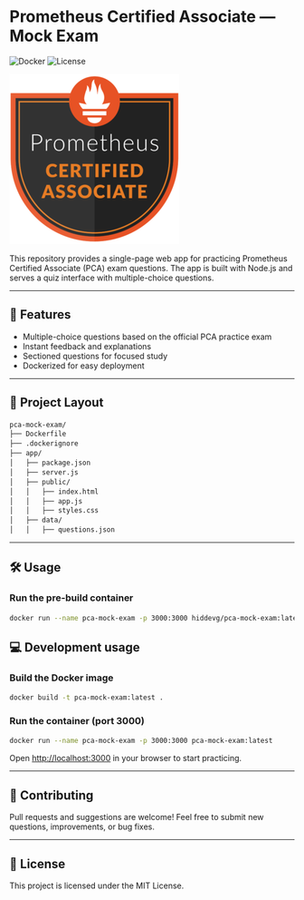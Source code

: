# Prometheus Certified Associate — Mock Exam

![Docker](https://img.shields.io/badge/docker-ready-blue)
![License](https://img.shields.io/badge/license-MIT-green)

![pca](./app/public/pca-logo.png)

This repository provides a single-page web app for practicing Prometheus Certified Associate (PCA) exam questions. The app is built with Node.js and serves a quiz interface with multiple-choice questions.

---

## 🚀 Features

- Multiple-choice questions based on the official PCA practice exam
- Instant feedback and explanations
- Sectioned questions for focused study
- Dockerized for easy deployment

---

## 📁 Project Layout

```bash
pca-mock-exam/
├── Dockerfile
├── .dockerignore
├── app/
│   ├── package.json
│   ├── server.js
│   ├── public/
│   │   ├── index.html
│   │   ├── app.js
│   │   ├── styles.css
│   ├── data/
│   │   ├── questions.json
```

---

## 🛠️ Usage

### Run the pre-build container

```sh
docker run --name pca-mock-exam -p 3000:3000 hiddevg/pca-mock-exam:latest
```

## 💻 Development usage

### Build the Docker image

```sh
docker build -t pca-mock-exam:latest .
```

### Run the container (port 3000)

```sh
docker run --name pca-mock-exam -p 3000:3000 pca-mock-exam:latest
```

Open [http://localhost:3000](http://localhost:3000) in your browser to start practicing.

---

## 📝 Contributing

Pull requests and suggestions are welcome! Feel free to submit new questions, improvements, or bug fixes.

---

## 📄 License

This project is licensed under the MIT License.
